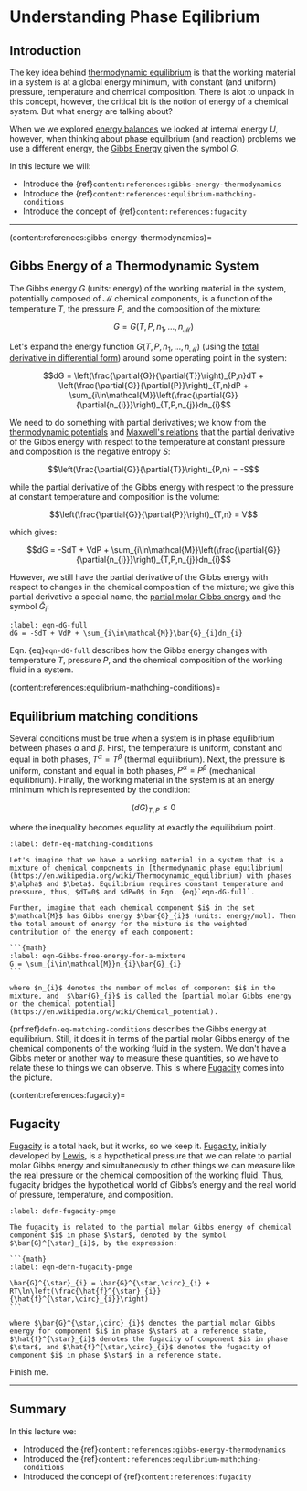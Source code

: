 # Understanding Phase Eqilibrium

## Introduction
The key idea behind [thermodynamic equilibrium](https://en.wikipedia.org/wiki/Thermodynamic_equilibrium) is that the working material in a system is at a global energy minimum, with constant (and uniform) pressure, temperature and chemical composition. There is alot to unpack in this concept, however, the critical bit is the notion of energy of a chemical system. But what energy are talking about? 

When we we explored [energy balances](../chapter-1-dir/energy-balances.md) we looked at internal energy $U$, however, when thinking about phase equilbrium (and reaction) problems we use a different energy, the [Gibbs Energy](https://en.wikipedia.org/wiki/Gibbs_free_energy) given the symbol $G$. 

In this lecture we will:

* Introduce the {ref}`content:references:gibbs-energy-thermodynamics`
* Introduce the {ref}`content:references:equlibrium-mathching-conditions`
* Introduce the concept of {ref}`content:references:fugacity`

---

(content:references:gibbs-energy-thermodynamics)=
## Gibbs Energy of a Thermodynamic System
The Gibbs energy $G$ (units: energy) of the working material in the system, potentially composed of $\mathcal{M}$ chemical components, is a function of the temperature $T$, the pressure $P$, and the composition of the mixture:

$$G = G(T,P,n_{1},\dots,n_{\mathcal{M}})$$

Let's expand the energy function $G(T,P,n_{1},\dots,n_{\mathcal{M}})$ (using the [total derivative in differential form](https://en.wikipedia.org/wiki/Total_derivative)) around some operating point in the system:

$$dG = \left(\frac{\partial{G}}{\partial{T}}\right)_{P,n}dT + \left(\frac{\partial{G}}{\partial{P}}\right)_{T,n}dP +
\sum_{i\in\mathcal{M}}\left(\frac{\partial{G}}{\partial{n_{i}}}\right)_{T,P,n_{j}}dn_{i}$$

We need to do something with partial derivatives; we know from the [thermodynamic potentials](https://en.wikipedia.org/wiki/Thermodynamic_potential) and [Maxwell's relations](https://en.wikipedia.org/wiki/Maxwell_relations) that the partial derivative of the Gibbs energy with respect to the temperature at constant pressure and composition is the negative entropy $S$:

$$\left(\frac{\partial{G}}{\partial{T}}\right)_{P,n} = -S$$

while the partial derivative of the Gibbs energy with respect to the pressure at constant temperature and composition is the volume:

$$\left(\frac{\partial{G}}{\partial{P}}\right)_{T,n} = V$$

which gives:

$$dG = -SdT + VdP + \sum_{i\in\mathcal{M}}\left(\frac{\partial{G}}{\partial{n_{i}}}\right)_{T,P,n_{j}}dn_{i}$$

However, we still have the partial derivative of the Gibbs energy with respect to changes in the chemical composition of the mixture; we give this partial derivative a special name, the [partial molar Gibbs energy](https://en.wikipedia.org/wiki/Chemical_potential) and the symbol $\bar{G}_{i}$:

```{math}
:label: eqn-dG-full
dG = -SdT + VdP + \sum_{i\in\mathcal{M}}\bar{G}_{i}dn_{i}
```

Eqn. {eq}`eqn-dG-full` describes how the Gibbs energy changes with temperature $T$, pressure $P$, and the chemical composition of the working fluid in a system.

(content:references:equlibrium-mathching-conditions)=
## Equilibrium matching conditions
Several conditions must be true when a system is in phase equilibrium between phases $\alpha$ and $\beta$. First, the temperature is uniform, constant and equal in both phases, $T^{\alpha} = T^{\beta}$ (thermal equilibrium). Next, the pressure is uniform, constant and equal in both phases, $P^{\alpha} = P^{\beta}$ (mechanical equilibrium). Finally, the working material in the system is at an energy minimum which is represented by the condition:

$$\left(dG\right)_{T,P}\leq{0}$$

where the inequality becomes equality at exactly the equilibrium point. 

````{prf:definition} Equilibrium Matching Conditions
:label: defn-eq-matching-conditions

Let's imagine that we have a working material in a system that is a mixture of chemical components in [thermodynamic phase equilibrium](https://en.wikipedia.org/wiki/Thermodynamic_equilibrium) with phases $\alpha$ and $\beta$. Equilibrium requires constant temperature and pressure, thus, $dT=0$ and $dP=0$ in Eqn. {eq}`eqn-dG-full`.

Further, imagine that each chemical component $i$ in the set $\mathcal{M}$ has Gibbs energy $\bar{G}_{i}$ (units: energy/mol). Then the total amount of energy for the mixture is the weighted contribution of the energy of each component:

```{math}
:label: eqn-Gibbs-free-energy-for-a-mixture
G = \sum_{i\in\mathcal{M}}n_{i}\bar{G}_{i}
```

where $n_{i}$ denotes the number of moles of component $i$ in the mixture, and  $\bar{G}_{i}$ is called the [partial molar Gibbs energy or the chemical potential](https://en.wikipedia.org/wiki/Chemical_potential).
````

{prf:ref}`defn-eq-matching-conditions` describes the Gibbs energy at equilibrium. Still, it does it in terms of the partial molar Gibbs energy of the chemical components of the working fluid in the system. We don't have a Gibbs meter or another way to measure these quantities, so we have to relate these to things we can observe. This is where [Fugacity](https://en.wikipedia.org/wiki/Fugacity) comes into the picture. 


(content:references:fugacity)=
## Fugacity
[Fugacity](https://en.wikipedia.org/wiki/Fugacity) is a total hack, but it works, so we keep it. [Fugacity](https://en.wikipedia.org/wiki/Fugacity), initially developed by [Lewis](https://en.wikipedia.org/wiki/Gilbert_N._Lewis), is a hypothetical pressure that we can relate to partial molar Gibbs energy and simultaneously to other things we can measure like the real pressure or the chemical composition of the working fluid. Thus, fugacity bridges the hypothetical world of Gibbs’s energy and the real world of pressure, temperature, and composition. 

````{prf:definition} Fugacity
:label: defn-fugacity-pmge

The fugacity is related to the partial molar Gibbs energy of chemical component $i$ in phase $\star$, denoted by the symbol $\bar{G}^{\star}_{i}$, by the expression:

```{math}
:label: eqn-defn-fugacity-pmge

\bar{G}^{\star}_{i} = \bar{G}^{\star,\circ}_{i} + RT\ln\left(\frac{\hat{f}^{\star}_{i}}{\hat{f}^{\star,\circ}_{i}}\right)
```

where $\bar{G}^{\star,\circ}_{i}$ denotes the partial molar Gibbs energy for component $i$ in phase $\star$ at a reference state, 
$\hat{f}^{\star}_{i}$ denotes the fugacity of component $i$ in phase $\star$, and $\hat{f}^{\star,\circ}_{i}$ denotes the fugacity of component $i$ in phase $\star$ in a reference state. 

````

Finish me.

---

## Summary
In this lecture we:

* Introduced the {ref}`content:references:gibbs-energy-thermodynamics`
* Introduced the {ref}`content:references:equlibrium-mathching-conditions`
* Introduced the concept of {ref}`content:references:fugacity`

